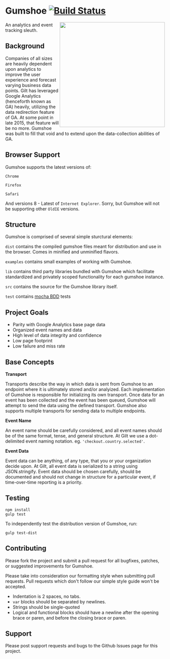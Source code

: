 # Gumshoe [![Build Status](https://travis-ci.org/gumshoe/Gumshoe.svg?branch=master)](https://travis-ci.org/gumshoe/Gumshoe)

<img src="https://raw.github.com/gilt/gumshoe/master/logo.png" align="right" width="332px" />

An analytics and event tracking sleuth.

## Background

Companies of all sizes are heavily dependent upon analytics to improve the user experience and forecast varying business data points. Gilt has leveraged Google Analytics (henceforth known as GA) heavily, utilizing the data redirection feature of GA. At some point in late 2015, that feature will be no more. Gumshoe was built to fill that void and to extend upon the data-collection abilities of GA.

## Browser Support

Gumshoe supports the latest versions of:

`Chrome`

`Firefox`

`Safari`

And versions 8 - Latest of `Internet Explorer`. Sorry, but Gumshoe will not be supporting other `OldIE` versions.


## Structure

Gumshoe is comprised of several simple sturctural elements:

`dist` contains the compiled gumshoe files meant for distribution and use in the browser. Comes in minified and unminified flavors.

`examples` contains small examples of working with Gumshoe.

`lib` contains third party libraries bundled with Gumshoe which facilitate standardized and privately scoped functionality for each gumshoe instance.

`src` contains the source for the Gumshoe library itself.

`test` contains [mocha BDD](http://mochajs.org/) tests

## Project Goals

- Parity with Google Analytics base page data
- Organized event names and data
- High level of data integrity and confidence
- Low page footprint
- Low failure and miss rate

## Base Concepts

**Transport**

Transports describe the way in which data is sent from Gumshoe to an endpoint where it is ultimately stored and/or analyized. Each implementation of Gumshoe is responsible for initializing its own transport. Once data for an event has been collected and the event has been queued, Gumshoe will attempt to send the data using the defined transport. Gumshoe also supports multiple transports for sending data to multiple endpoints.

**Event Name**

An event name should be carefully considered, and all event names should be of the same format, tense, and general structure. At Gilt we use a dot-delimited event naming notation. eg. `'checkout.country.selected'`.

**Event Data**

Event data can be anything, of any type, that you or your organization decide upon. At Gilt, all event data is serialized to a string using JSON.stringify. Event data should be chosen carefully, should be documented and should not change in structure for a particular event, if time-over-time reporting is a priority.

## Testing

```
npm install
gulp test
```

To independently test the distribution version of Gumshoe, run:

```
gulp test-dist
```

## Contributing

Please fork the project and submit a pull request for all bugfixes, patches, or suggested improvements for Gumshoe.

Please take into consideration our formatting style when submitting pull requests. Pull requests which don't follow our simple style guide won't be accepted.

- Indentation is 2 spaces, no tabs.
- `var` blocks should be separated by newlines.
- Strings should be single-quoted
- Logical and functional blocks should have a newline after the opening brace or paren, and before the closing brace or paren.


## Support

Please post support requests and bugs to the Github Issues page for this project.

